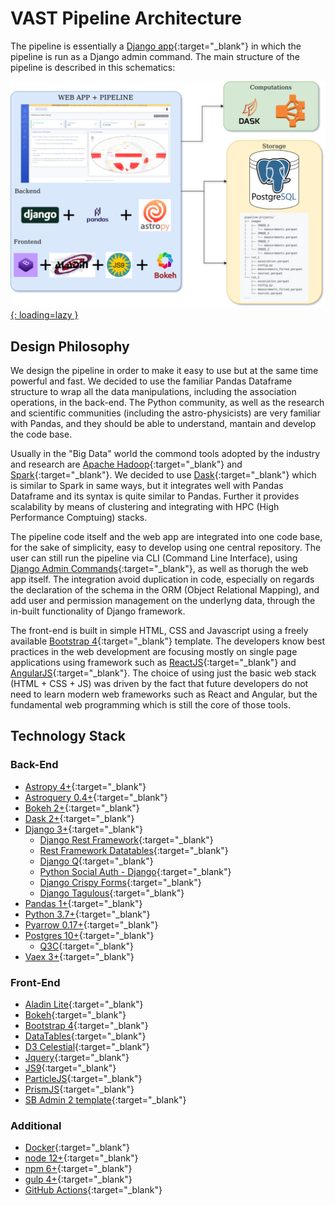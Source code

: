 # VAST Pipeline Architecture

The pipeline is essentially a [Django app](https://www.djangoproject.com/){:target="_blank"} in which the pipeline is run as a Django admin command. The main structure of the pipeline is described in this schematics:

[![VAST Pipeline Stack](../img/vast_pipeline_architecture.png){: loading=lazy }](../img/vast_pipeline_architecture.png)

## Design Philosophy

We design the pipeline in order to make it easy to use but at the same time powerful and fast. We decided to use the familiar Pandas Dataframe structure to wrap all the data manipulations, including the association operations, in the back-end. The Python community, as well as the research and scientific communities (including the astro-physicists) are very familiar with Pandas, and they should be able to understand, mantain and develop the code base.

Usually in the "Big Data" world the commond tools adopted by the industry and research are [Apache Hadoop](https://hadoop.apache.org/){:target="_blank"} and [Spark](https://spark.apache.org/){:target="_blank"}. We decided to use [Dask](https://dask.org/){:target="_blank"} which is similar to Spark in same ways, but it integrates well with Pandas Dataframe and its syntax is quite similar to Pandas. Further it provides scalability by means of clustering and integrating with HPC (High Performance Comptuing) stacks.

The pipeline code itself and the web app are integrated into one code base, for the sake of simplicity, easy to develop using one central repository. The user can still run the pipeline via CLI (Command Line Interface), using [Django Admin Commands](https://docs.djangoproject.com/en/3.1/howto/custom-management-commands/){:target="_blank"}, as well as thorugh the web app itself. The integration avoid duplication in code, especially on regards the declaration of the schema in the ORM (Object Relational Mapping), and add user and permission management on the underlyng data, through the in-built functionality of Django framework.

The front-end is built in simple HTML, CSS and Javascript using a freely available [Bootstrap 4](https://getbootstrap.com/docs/4.0/getting-started/introduction/){:target="_blank"} template. The developers know best practices in the web development are focusing mostly on single page applications using framework such as [ReactJS](https://reactjs.org/){:target="_blank"} and [AngularJS](https://angular.io/){:target="_blank"}. The choice of using just the basic web stack (HTML + CSS + JS) was driven by the fact that future developers do not need to learn modern web frameworks such as React and Angular, but the fundamental web programming which is still the core of those tools.


## Technology Stack

### Back-End

* [Astropy 4+](https://www.astropy.org/){:target="_blank"}
* [Astroquery 0.4+](https://astroquery.readthedocs.io/en/latest/){:target="_blank"}
* [Bokeh 2+](https://docs.bokeh.org/en/latest/index.html){:target="_blank"}
* [Dask 2+](https://dask.org/){:target="_blank"}
* [Django 3+](https://www.djangoproject.com/){:target="_blank"}
  * [Django Rest Framework](https://www.django-rest-framework.org/){:target="_blank"}
  * [Rest Framework Datatables](https://django-rest-framework-datatables.readthedocs.io/en/latest/){:target="_blank"}
  * [Django Q](https://django-q.readthedocs.io/en/latest/){:target="_blank"}
  * [Python Social Auth - Django](https://github.com/python-social-auth/social-app-django){:target="_blank"}
  * [Django Crispy Forms](https://django-crispy-forms.readthedocs.io/en/latest/index.html){:target="_blank"}
  * [Django Tagulous](https://github.com/radiac/django-tagulous){:target="_blank"}
* [Pandas 1+](https://pandas.pydata.org/){:target="_blank"}
* [Python 3.7+](https://www.python.org/){:target="_blank"}
* [Pyarrow 0.17+](https://arrow.apache.org/docs/python/install.html){:target="_blank"}
* [Postgres 10+](https://www.postgresql.org/){:target="_blank"}
  * [Q3C](https://github.com/segasai/q3c){:target="_blank"}
* [Vaex 3+](https://vaex.readthedocs.io/en/latest/){:target="_blank"}

### Front-End

* [Aladin Lite](https://aladin.u-strasbg.fr/AladinLite/){:target="_blank"}
* [Bokeh](https://docs.bokeh.org/en/latest/index.html){:target="_blank"}
* [Bootstrap 4](https://getbootstrap.com/docs/4.0/getting-started/introduction/){:target="_blank"}
* [DataTables](https://datatables.net/){:target="_blank"}
* [D3 Celestial](https://github.com/ofrohn/d3-celestial){:target="_blank"}
* [Jquery](https://jquery.com/){:target="_blank"}
* [JS9](https://js9.si.edu/){:target="_blank"}
* [ParticleJS](https://vincentgarreau.com/particles.js/){:target="_blank"}
* [PrismJS](https://prismjs.com/){:target="_blank"}
* [SB Admin 2 template](https://github.com/StartBootstrap/startbootstrap-sb-admin-2){:target="_blank"}

### Additional

* [Docker](https://www.docker.com/){:target="_blank"}
* [node 12+](https://nodejs.org/en/){:target="_blank"}
* [npm 6+](https://www.npmjs.com/){:target="_blank"}
* [gulp 4+](https://gulpjs.com/){:target="_blank"}
* [GitHub Actions](https://github.com/features/actions){:target="_blank"}
